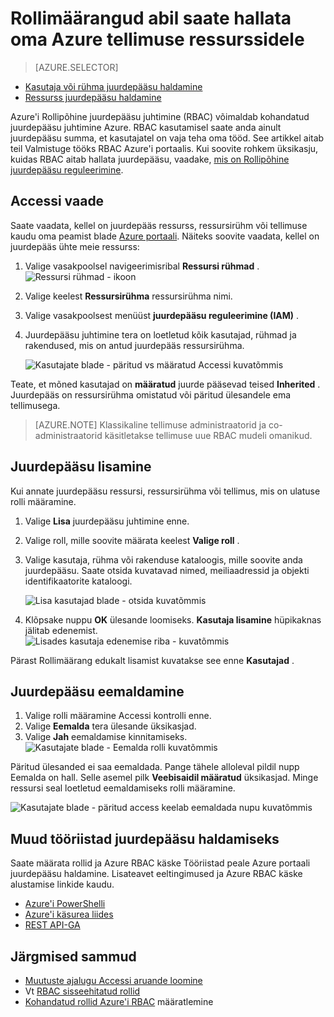 <properties
    pageTitle="Kasutage Rollipõhine juurdepääsu reguleerimine Azure'i portaalis | Microsoft Azure'i"
    description="Alustamine juurdepääsu haldamine portaalis Azure Rollipõhine juurdepääsu reguleerimine. Kasutage rollimääranguid õiguste määramiseks teie ressursse."
    services="active-directory"
    documentationCenter=""
    authors="kgremban"
    manager="femila"
    editor=""/>

<tags
    ms.service="active-directory"
    ms.devlang="na"
    ms.topic="get-started-article"
    ms.tgt_pltfrm="na"
    ms.workload="identity"
    ms.date="10/10/2016"
    ms.author="kgremban"/>

# <a name="use-role-assignments-to-manage-access-to-your-azure-subscription-resources"></a>Rollimäärangud abil saate hallata oma Azure tellimuse ressurssidele

> [AZURE.SELECTOR]
- [Kasutaja või rühma juurdepääsu haldamine](role-based-access-control-manage-assignments.md)
- [Ressurss juurdepääsu haldamine](role-based-access-control-configure.md)

Azure'i Rollipõhine juurdepääsu juhtimine (RBAC) võimaldab kohandatud juurdepääsu juhtimine Azure. RBAC kasutamisel saate anda ainult juurdepääsu summa, et kasutajatel on vaja teha oma tööd. See artikkel aitab teil Valmistuge tööks RBAC Azure'i portaalis. Kui soovite rohkem üksikasju, kuidas RBAC aitab hallata juurdepääsu, vaadake, [mis on Rollipõhine juurdepääsu reguleerimine](role-based-access-control-what-is.md).

## <a name="view-access"></a>Accessi vaade
Saate vaadata, kellel on juurdepääs ressurss, ressursirühm või tellimuse kaudu oma peamist blade [Azure portaali](https://portal.azure.com). Näiteks soovite vaadata, kellel on juurdepääs ühte meie ressurss:

1. Valige vasakpoolsel navigeerimisribal **Ressursi rühmad** .  
    ![Ressursi rühmad - ikoon](./media/role-based-access-control-configure/resourcegroups_icon.png)
2. Valige keelest **Ressursirühma** ressursirühma nimi.
3. Valige vasakpoolsest menüüst **juurdepääsu reguleerimine (IAM)** .  
4. Juurdepääsu juhtimine tera on loetletud kõik kasutajad, rühmad ja rakendused, mis on antud juurdepääs ressursirühma.  

    ![Kasutajate blade - päritud vs määratud Accessi kuvatõmmis](./media/role-based-access-control-configure/view-access.png)

Teate, et mõned kasutajad on **määratud** juurde pääsevad teised **Inherited** . Juurdepääs on ressursirühma omistatud või päritud ülesandele ema tellimusega.

> [AZURE.NOTE] Klassikaline tellimuse administraatorid ja co-administraatorid käsitletakse tellimuse uue RBAC mudeli omanikud.


## <a name="add-access"></a>Juurdepääsu lisamine
Kui annate juurdepääsu ressursi, ressursirühma või tellimus, mis on ulatuse rolli määramine.

1. Valige **Lisa** juurdepääsu juhtimine enne.  
2. Valige roll, mille soovite määrata keelest **Valige roll** .
3. Valige kasutaja, rühma või rakenduse kataloogis, mille soovite anda juurdepääsu. Saate otsida kuvatavad nimed, meiliaadressid ja objekti identifikaatorite kataloogi.  

    ![Lisa kasutajad blade - otsida kuvatõmmis](./media/role-based-access-control-configure/grant-access2.png)

4. Klõpsake nuppu **OK** ülesande loomiseks. **Kasutaja lisamine** hüpikaknas jälitab edenemist.  
    ![Lisades kasutaja edenemise riba - kuvatõmmis](./media/role-based-access-control-configure/addinguser_popup.png)

Pärast Rollimäärang edukalt lisamist kuvatakse see enne **Kasutajad** .

## <a name="remove-access"></a>Juurdepääsu eemaldamine

1. Valige rolli määramine Accessi kontrolli enne.
2. Valige **Eemalda** tera ülesande üksikasjad.  
3. Valige **Jah** eemaldamise kinnitamiseks.  
    ![Kasutajate blade - Eemalda rolli kuvatõmmis](./media/role-based-access-control-configure/remove-access1.png)

Päritud ülesanded ei saa eemaldada. Pange tähele alloleval pildil nupp Eemalda on hall. Selle asemel pilk **Veebisaidil määratud** üksikasjad. Minge ressursi seal loetletud eemaldamiseks rolli määramine.

![Kasutajate blade - päritud access keelab eemaldada nupu kuvatõmmis](./media/role-based-access-control-configure/remove-access2.png)

## <a name="other-tools-to-manage-access"></a>Muud tööriistad juurdepääsu haldamiseks
Saate määrata rollid ja Azure RBAC käske Tööriistad peale Azure portaali juurdepääsu haldamine.  Lisateavet eeltingimused ja Azure RBAC käske alustamise linkide kaudu.

- [Azure'i PowerShelli](role-based-access-control-manage-access-powershell.md)
- [Azure'i käsurea liides](role-based-access-control-manage-access-azure-cli.md)
- [REST API-GA](role-based-access-control-manage-access-rest.md)

## <a name="next-steps"></a>Järgmised sammud
- [Muutuste ajalugu Accessi aruande loomine](role-based-access-control-access-change-history-report.md)
- Vt [RBAC sisseehitatud rollid](role-based-access-built-in-roles.md)
- [Kohandatud rollid Azure'i RBAC](role-based-access-control-custom-roles.md) määratlemine
